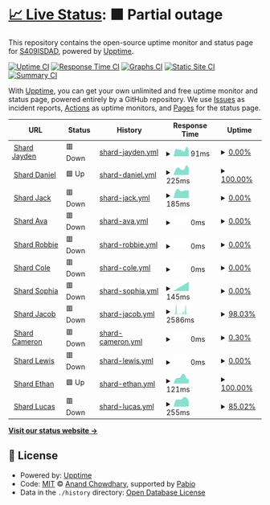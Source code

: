# [📈 Live Status](https://uptime.zinkhost.cloud): <!--live status--> **🟧 Partial outage**

This repository contains the open-source uptime monitor and status page for [S409ISDAD](https://uptime.zinkhost.cloud), powered by [Upptime](https://github.com/upptime/upptime).

[![Uptime CI](https://github.com/S409ISDAD/zink-uptime/workflows/Uptime%20CI/badge.svg)](https://github.com/S409ISDAD/zink-uptime/actions?query=workflow%3A%22Uptime+CI%22)
[![Response Time CI](https://github.com/S409ISDAD/zink-uptime/workflows/Response%20Time%20CI/badge.svg)](https://github.com/S409ISDAD/zink-uptime/actions?query=workflow%3A%22Response+Time+CI%22)
[![Graphs CI](https://github.com/S409ISDAD/zink-uptime/workflows/Graphs%20CI/badge.svg)](https://github.com/S409ISDAD/zink-uptime/actions?query=workflow%3A%22Graphs+CI%22)
[![Static Site CI](https://github.com/S409ISDAD/zink-uptime/workflows/Static%20Site%20CI/badge.svg)](https://github.com/S409ISDAD/zink-uptime/actions?query=workflow%3A%22Static+Site+CI%22)
[![Summary CI](https://github.com/S409ISDAD/zink-uptime/workflows/Summary%20CI/badge.svg)](https://github.com/S409ISDAD/zink-uptime/actions?query=workflow%3A%22Summary+CI%22)

With [Upptime](https://upptime.js.org), you can get your own unlimited and free uptime monitor and status page, powered entirely by a GitHub repository. We use [Issues](https://github.com/S409ISDAD/zink-uptime/issues) as incident reports, [Actions](https://github.com/S409ISDAD/zink-uptime/actions) as uptime monitors, and [Pages](https://uptime.zinkhost.cloud) for the status page.

<!--start: status pages-->
<!-- This summary is generated by Upptime (https://github.com/upptime/upptime) -->
<!-- Do not edit this manually, your changes will be overwritten -->
<!-- prettier-ignore -->
| URL | Status | History | Response Time | Uptime |
| --- | ------ | ------- | ------------- | ------ |
| <img alt="" src="https://icons.duckduckgo.com/ip3/zb.409409409.xyz.ico" height="13"> [Shard Jayden](https://zb.409409409.xyz) | 🟥 Down | [shard-jayden.yml](https://github.com/S409ISDAD/zink-uptime/commits/HEAD/history/shard-jayden.yml) | <details><summary><img alt="Response time graph" src="./graphs/shard-jayden/response-time-week.png" height="20"> 91ms</summary><br><a href="https://uptime.zinkhost.cloud/history/shard-jayden"><img alt="Response time 363" src="https://img.shields.io/endpoint?url=https%3A%2F%2Fraw.githubusercontent.com%2FS409ISDAD%2Fzink-uptime%2FHEAD%2Fapi%2Fshard-jayden%2Fresponse-time.json"></a><br><a href="https://uptime.zinkhost.cloud/history/shard-jayden"><img alt="24-hour response time 77" src="https://img.shields.io/endpoint?url=https%3A%2F%2Fraw.githubusercontent.com%2FS409ISDAD%2Fzink-uptime%2FHEAD%2Fapi%2Fshard-jayden%2Fresponse-time-day.json"></a><br><a href="https://uptime.zinkhost.cloud/history/shard-jayden"><img alt="7-day response time 91" src="https://img.shields.io/endpoint?url=https%3A%2F%2Fraw.githubusercontent.com%2FS409ISDAD%2Fzink-uptime%2FHEAD%2Fapi%2Fshard-jayden%2Fresponse-time-week.json"></a><br><a href="https://uptime.zinkhost.cloud/history/shard-jayden"><img alt="30-day response time 349" src="https://img.shields.io/endpoint?url=https%3A%2F%2Fraw.githubusercontent.com%2FS409ISDAD%2Fzink-uptime%2FHEAD%2Fapi%2Fshard-jayden%2Fresponse-time-month.json"></a><br><a href="https://uptime.zinkhost.cloud/history/shard-jayden"><img alt="1-year response time 363" src="https://img.shields.io/endpoint?url=https%3A%2F%2Fraw.githubusercontent.com%2FS409ISDAD%2Fzink-uptime%2FHEAD%2Fapi%2Fshard-jayden%2Fresponse-time-year.json"></a></details> | <details><summary><a href="https://uptime.zinkhost.cloud/history/shard-jayden">0.00%</a></summary><a href="https://uptime.zinkhost.cloud/history/shard-jayden"><img alt="All-time uptime 72.81%" src="https://img.shields.io/endpoint?url=https%3A%2F%2Fraw.githubusercontent.com%2FS409ISDAD%2Fzink-uptime%2FHEAD%2Fapi%2Fshard-jayden%2Fuptime.json"></a><br><a href="https://uptime.zinkhost.cloud/history/shard-jayden"><img alt="24-hour uptime 0.00%" src="https://img.shields.io/endpoint?url=https%3A%2F%2Fraw.githubusercontent.com%2FS409ISDAD%2Fzink-uptime%2FHEAD%2Fapi%2Fshard-jayden%2Fuptime-day.json"></a><br><a href="https://uptime.zinkhost.cloud/history/shard-jayden"><img alt="7-day uptime 0.00%" src="https://img.shields.io/endpoint?url=https%3A%2F%2Fraw.githubusercontent.com%2FS409ISDAD%2Fzink-uptime%2FHEAD%2Fapi%2Fshard-jayden%2Fuptime-week.json"></a><br><a href="https://uptime.zinkhost.cloud/history/shard-jayden"><img alt="30-day uptime 25.81%" src="https://img.shields.io/endpoint?url=https%3A%2F%2Fraw.githubusercontent.com%2FS409ISDAD%2Fzink-uptime%2FHEAD%2Fapi%2Fshard-jayden%2Fuptime-month.json"></a><br><a href="https://uptime.zinkhost.cloud/history/shard-jayden"><img alt="1-year uptime 72.81%" src="https://img.shields.io/endpoint?url=https%3A%2F%2Fraw.githubusercontent.com%2FS409ISDAD%2Fzink-uptime%2FHEAD%2Fapi%2Fshard-jayden%2Fuptime-year.json"></a></details>
| <img alt="" src="https://icons.duckduckgo.com/ip3/zink-bot-production.onrender.com.ico" height="13"> [Shard Daniel](https://zink-bot-production.onrender.com) | 🟩 Up | [shard-daniel.yml](https://github.com/S409ISDAD/zink-uptime/commits/HEAD/history/shard-daniel.yml) | <details><summary><img alt="Response time graph" src="./graphs/shard-daniel/response-time-week.png" height="20"> 225ms</summary><br><a href="https://uptime.zinkhost.cloud/history/shard-daniel"><img alt="Response time 1710" src="https://img.shields.io/endpoint?url=https%3A%2F%2Fraw.githubusercontent.com%2FS409ISDAD%2Fzink-uptime%2FHEAD%2Fapi%2Fshard-daniel%2Fresponse-time.json"></a><br><a href="https://uptime.zinkhost.cloud/history/shard-daniel"><img alt="24-hour response time 227" src="https://img.shields.io/endpoint?url=https%3A%2F%2Fraw.githubusercontent.com%2FS409ISDAD%2Fzink-uptime%2FHEAD%2Fapi%2Fshard-daniel%2Fresponse-time-day.json"></a><br><a href="https://uptime.zinkhost.cloud/history/shard-daniel"><img alt="7-day response time 225" src="https://img.shields.io/endpoint?url=https%3A%2F%2Fraw.githubusercontent.com%2FS409ISDAD%2Fzink-uptime%2FHEAD%2Fapi%2Fshard-daniel%2Fresponse-time-week.json"></a><br><a href="https://uptime.zinkhost.cloud/history/shard-daniel"><img alt="30-day response time 3380" src="https://img.shields.io/endpoint?url=https%3A%2F%2Fraw.githubusercontent.com%2FS409ISDAD%2Fzink-uptime%2FHEAD%2Fapi%2Fshard-daniel%2Fresponse-time-month.json"></a><br><a href="https://uptime.zinkhost.cloud/history/shard-daniel"><img alt="1-year response time 1710" src="https://img.shields.io/endpoint?url=https%3A%2F%2Fraw.githubusercontent.com%2FS409ISDAD%2Fzink-uptime%2FHEAD%2Fapi%2Fshard-daniel%2Fresponse-time-year.json"></a></details> | <details><summary><a href="https://uptime.zinkhost.cloud/history/shard-daniel">100.00%</a></summary><a href="https://uptime.zinkhost.cloud/history/shard-daniel"><img alt="All-time uptime 99.74%" src="https://img.shields.io/endpoint?url=https%3A%2F%2Fraw.githubusercontent.com%2FS409ISDAD%2Fzink-uptime%2FHEAD%2Fapi%2Fshard-daniel%2Fuptime.json"></a><br><a href="https://uptime.zinkhost.cloud/history/shard-daniel"><img alt="24-hour uptime 100.00%" src="https://img.shields.io/endpoint?url=https%3A%2F%2Fraw.githubusercontent.com%2FS409ISDAD%2Fzink-uptime%2FHEAD%2Fapi%2Fshard-daniel%2Fuptime-day.json"></a><br><a href="https://uptime.zinkhost.cloud/history/shard-daniel"><img alt="7-day uptime 100.00%" src="https://img.shields.io/endpoint?url=https%3A%2F%2Fraw.githubusercontent.com%2FS409ISDAD%2Fzink-uptime%2FHEAD%2Fapi%2Fshard-daniel%2Fuptime-week.json"></a><br><a href="https://uptime.zinkhost.cloud/history/shard-daniel"><img alt="30-day uptime 99.25%" src="https://img.shields.io/endpoint?url=https%3A%2F%2Fraw.githubusercontent.com%2FS409ISDAD%2Fzink-uptime%2FHEAD%2Fapi%2Fshard-daniel%2Fuptime-month.json"></a><br><a href="https://uptime.zinkhost.cloud/history/shard-daniel"><img alt="1-year uptime 99.74%" src="https://img.shields.io/endpoint?url=https%3A%2F%2Fraw.githubusercontent.com%2FS409ISDAD%2Fzink-uptime%2FHEAD%2Fapi%2Fshard-daniel%2Fuptime-year.json"></a></details>
| <img alt="" src="https://icons.duckduckgo.com/ip3/zink-bot-porductution.onrender.com.ico" height="13"> [Shard Jack](https://zink-bot-porductution.onrender.com) | 🟥 Down | [shard-jack.yml](https://github.com/S409ISDAD/zink-uptime/commits/HEAD/history/shard-jack.yml) | <details><summary><img alt="Response time graph" src="./graphs/shard-jack/response-time-week.png" height="20"> 185ms</summary><br><a href="https://uptime.zinkhost.cloud/history/shard-jack"><img alt="Response time 271" src="https://img.shields.io/endpoint?url=https%3A%2F%2Fraw.githubusercontent.com%2FS409ISDAD%2Fzink-uptime%2FHEAD%2Fapi%2Fshard-jack%2Fresponse-time.json"></a><br><a href="https://uptime.zinkhost.cloud/history/shard-jack"><img alt="24-hour response time 192" src="https://img.shields.io/endpoint?url=https%3A%2F%2Fraw.githubusercontent.com%2FS409ISDAD%2Fzink-uptime%2FHEAD%2Fapi%2Fshard-jack%2Fresponse-time-day.json"></a><br><a href="https://uptime.zinkhost.cloud/history/shard-jack"><img alt="7-day response time 185" src="https://img.shields.io/endpoint?url=https%3A%2F%2Fraw.githubusercontent.com%2FS409ISDAD%2Fzink-uptime%2FHEAD%2Fapi%2Fshard-jack%2Fresponse-time-week.json"></a><br><a href="https://uptime.zinkhost.cloud/history/shard-jack"><img alt="30-day response time 286" src="https://img.shields.io/endpoint?url=https%3A%2F%2Fraw.githubusercontent.com%2FS409ISDAD%2Fzink-uptime%2FHEAD%2Fapi%2Fshard-jack%2Fresponse-time-month.json"></a><br><a href="https://uptime.zinkhost.cloud/history/shard-jack"><img alt="1-year response time 271" src="https://img.shields.io/endpoint?url=https%3A%2F%2Fraw.githubusercontent.com%2FS409ISDAD%2Fzink-uptime%2FHEAD%2Fapi%2Fshard-jack%2Fresponse-time-year.json"></a></details> | <details><summary><a href="https://uptime.zinkhost.cloud/history/shard-jack">0.00%</a></summary><a href="https://uptime.zinkhost.cloud/history/shard-jack"><img alt="All-time uptime 0.00%" src="https://img.shields.io/endpoint?url=https%3A%2F%2Fraw.githubusercontent.com%2FS409ISDAD%2Fzink-uptime%2FHEAD%2Fapi%2Fshard-jack%2Fuptime.json"></a><br><a href="https://uptime.zinkhost.cloud/history/shard-jack"><img alt="24-hour uptime 0.00%" src="https://img.shields.io/endpoint?url=https%3A%2F%2Fraw.githubusercontent.com%2FS409ISDAD%2Fzink-uptime%2FHEAD%2Fapi%2Fshard-jack%2Fuptime-day.json"></a><br><a href="https://uptime.zinkhost.cloud/history/shard-jack"><img alt="7-day uptime 0.00%" src="https://img.shields.io/endpoint?url=https%3A%2F%2Fraw.githubusercontent.com%2FS409ISDAD%2Fzink-uptime%2FHEAD%2Fapi%2Fshard-jack%2Fuptime-week.json"></a><br><a href="https://uptime.zinkhost.cloud/history/shard-jack"><img alt="30-day uptime 0.00%" src="https://img.shields.io/endpoint?url=https%3A%2F%2Fraw.githubusercontent.com%2FS409ISDAD%2Fzink-uptime%2FHEAD%2Fapi%2Fshard-jack%2Fuptime-month.json"></a><br><a href="https://uptime.zinkhost.cloud/history/shard-jack"><img alt="1-year uptime 0.00%" src="https://img.shields.io/endpoint?url=https%3A%2F%2Fraw.githubusercontent.com%2FS409ISDAD%2Fzink-uptime%2FHEAD%2Fapi%2Fshard-jack%2Fuptime-year.json"></a></details>
| <img alt="" src="https://icons.duckduckgo.com/ip3/45.87.172.181.ico" height="13"> [Shard Ava](http://45.87.172.181:2898) | 🟥 Down | [shard-ava.yml](https://github.com/S409ISDAD/zink-uptime/commits/HEAD/history/shard-ava.yml) | <details><summary><img alt="Response time graph" src="./graphs/shard-ava/response-time-week.png" height="20"> 0ms</summary><br><a href="https://uptime.zinkhost.cloud/history/shard-ava"><img alt="Response time 232" src="https://img.shields.io/endpoint?url=https%3A%2F%2Fraw.githubusercontent.com%2FS409ISDAD%2Fzink-uptime%2FHEAD%2Fapi%2Fshard-ava%2Fresponse-time.json"></a><br><a href="https://uptime.zinkhost.cloud/history/shard-ava"><img alt="24-hour response time 0" src="https://img.shields.io/endpoint?url=https%3A%2F%2Fraw.githubusercontent.com%2FS409ISDAD%2Fzink-uptime%2FHEAD%2Fapi%2Fshard-ava%2Fresponse-time-day.json"></a><br><a href="https://uptime.zinkhost.cloud/history/shard-ava"><img alt="7-day response time 0" src="https://img.shields.io/endpoint?url=https%3A%2F%2Fraw.githubusercontent.com%2FS409ISDAD%2Fzink-uptime%2FHEAD%2Fapi%2Fshard-ava%2Fresponse-time-week.json"></a><br><a href="https://uptime.zinkhost.cloud/history/shard-ava"><img alt="30-day response time 0" src="https://img.shields.io/endpoint?url=https%3A%2F%2Fraw.githubusercontent.com%2FS409ISDAD%2Fzink-uptime%2FHEAD%2Fapi%2Fshard-ava%2Fresponse-time-month.json"></a><br><a href="https://uptime.zinkhost.cloud/history/shard-ava"><img alt="1-year response time 232" src="https://img.shields.io/endpoint?url=https%3A%2F%2Fraw.githubusercontent.com%2FS409ISDAD%2Fzink-uptime%2FHEAD%2Fapi%2Fshard-ava%2Fresponse-time-year.json"></a></details> | <details><summary><a href="https://uptime.zinkhost.cloud/history/shard-ava">0.00%</a></summary><a href="https://uptime.zinkhost.cloud/history/shard-ava"><img alt="All-time uptime 10.67%" src="https://img.shields.io/endpoint?url=https%3A%2F%2Fraw.githubusercontent.com%2FS409ISDAD%2Fzink-uptime%2FHEAD%2Fapi%2Fshard-ava%2Fuptime.json"></a><br><a href="https://uptime.zinkhost.cloud/history/shard-ava"><img alt="24-hour uptime 0.00%" src="https://img.shields.io/endpoint?url=https%3A%2F%2Fraw.githubusercontent.com%2FS409ISDAD%2Fzink-uptime%2FHEAD%2Fapi%2Fshard-ava%2Fuptime-day.json"></a><br><a href="https://uptime.zinkhost.cloud/history/shard-ava"><img alt="7-day uptime 0.00%" src="https://img.shields.io/endpoint?url=https%3A%2F%2Fraw.githubusercontent.com%2FS409ISDAD%2Fzink-uptime%2FHEAD%2Fapi%2Fshard-ava%2Fuptime-week.json"></a><br><a href="https://uptime.zinkhost.cloud/history/shard-ava"><img alt="30-day uptime 0.00%" src="https://img.shields.io/endpoint?url=https%3A%2F%2Fraw.githubusercontent.com%2FS409ISDAD%2Fzink-uptime%2FHEAD%2Fapi%2Fshard-ava%2Fuptime-month.json"></a><br><a href="https://uptime.zinkhost.cloud/history/shard-ava"><img alt="1-year uptime 10.67%" src="https://img.shields.io/endpoint?url=https%3A%2F%2Fraw.githubusercontent.com%2FS409ISDAD%2Fzink-uptime%2FHEAD%2Fapi%2Fshard-ava%2Fuptime-year.json"></a></details>
| <img alt="" src="https://icons.duckduckgo.com/ip3/dono-01.danbot.host.ico" height="13"> [Shard Robbie](http://dono-01.danbot.host:2047) | 🟥 Down | [shard-robbie.yml](https://github.com/S409ISDAD/zink-uptime/commits/HEAD/history/shard-robbie.yml) | <details><summary><img alt="Response time graph" src="./graphs/shard-robbie/response-time-week.png" height="20"> 0ms</summary><br><a href="https://uptime.zinkhost.cloud/history/shard-robbie"><img alt="Response time 175" src="https://img.shields.io/endpoint?url=https%3A%2F%2Fraw.githubusercontent.com%2FS409ISDAD%2Fzink-uptime%2FHEAD%2Fapi%2Fshard-robbie%2Fresponse-time.json"></a><br><a href="https://uptime.zinkhost.cloud/history/shard-robbie"><img alt="24-hour response time 0" src="https://img.shields.io/endpoint?url=https%3A%2F%2Fraw.githubusercontent.com%2FS409ISDAD%2Fzink-uptime%2FHEAD%2Fapi%2Fshard-robbie%2Fresponse-time-day.json"></a><br><a href="https://uptime.zinkhost.cloud/history/shard-robbie"><img alt="7-day response time 0" src="https://img.shields.io/endpoint?url=https%3A%2F%2Fraw.githubusercontent.com%2FS409ISDAD%2Fzink-uptime%2FHEAD%2Fapi%2Fshard-robbie%2Fresponse-time-week.json"></a><br><a href="https://uptime.zinkhost.cloud/history/shard-robbie"><img alt="30-day response time 0" src="https://img.shields.io/endpoint?url=https%3A%2F%2Fraw.githubusercontent.com%2FS409ISDAD%2Fzink-uptime%2FHEAD%2Fapi%2Fshard-robbie%2Fresponse-time-month.json"></a><br><a href="https://uptime.zinkhost.cloud/history/shard-robbie"><img alt="1-year response time 175" src="https://img.shields.io/endpoint?url=https%3A%2F%2Fraw.githubusercontent.com%2FS409ISDAD%2Fzink-uptime%2FHEAD%2Fapi%2Fshard-robbie%2Fresponse-time-year.json"></a></details> | <details><summary><a href="https://uptime.zinkhost.cloud/history/shard-robbie">0.00%</a></summary><a href="https://uptime.zinkhost.cloud/history/shard-robbie"><img alt="All-time uptime 41.02%" src="https://img.shields.io/endpoint?url=https%3A%2F%2Fraw.githubusercontent.com%2FS409ISDAD%2Fzink-uptime%2FHEAD%2Fapi%2Fshard-robbie%2Fuptime.json"></a><br><a href="https://uptime.zinkhost.cloud/history/shard-robbie"><img alt="24-hour uptime 0.00%" src="https://img.shields.io/endpoint?url=https%3A%2F%2Fraw.githubusercontent.com%2FS409ISDAD%2Fzink-uptime%2FHEAD%2Fapi%2Fshard-robbie%2Fuptime-day.json"></a><br><a href="https://uptime.zinkhost.cloud/history/shard-robbie"><img alt="7-day uptime 0.00%" src="https://img.shields.io/endpoint?url=https%3A%2F%2Fraw.githubusercontent.com%2FS409ISDAD%2Fzink-uptime%2FHEAD%2Fapi%2Fshard-robbie%2Fuptime-week.json"></a><br><a href="https://uptime.zinkhost.cloud/history/shard-robbie"><img alt="30-day uptime 0.00%" src="https://img.shields.io/endpoint?url=https%3A%2F%2Fraw.githubusercontent.com%2FS409ISDAD%2Fzink-uptime%2FHEAD%2Fapi%2Fshard-robbie%2Fuptime-month.json"></a><br><a href="https://uptime.zinkhost.cloud/history/shard-robbie"><img alt="1-year uptime 41.02%" src="https://img.shields.io/endpoint?url=https%3A%2F%2Fraw.githubusercontent.com%2FS409ISDAD%2Fzink-uptime%2FHEAD%2Fapi%2Fshard-robbie%2Fuptime-year.json"></a></details>
| <img alt="" src="https://icons.duckduckgo.com/ip3/deka.pylex.software.ico" height="13"> [Shard Cole](http://deka.pylex.software:9886) | 🟥 Down | [shard-cole.yml](https://github.com/S409ISDAD/zink-uptime/commits/HEAD/history/shard-cole.yml) | <details><summary><img alt="Response time graph" src="./graphs/shard-cole/response-time-week.png" height="20"> 0ms</summary><br><a href="https://uptime.zinkhost.cloud/history/shard-cole"><img alt="Response time 485" src="https://img.shields.io/endpoint?url=https%3A%2F%2Fraw.githubusercontent.com%2FS409ISDAD%2Fzink-uptime%2FHEAD%2Fapi%2Fshard-cole%2Fresponse-time.json"></a><br><a href="https://uptime.zinkhost.cloud/history/shard-cole"><img alt="24-hour response time 0" src="https://img.shields.io/endpoint?url=https%3A%2F%2Fraw.githubusercontent.com%2FS409ISDAD%2Fzink-uptime%2FHEAD%2Fapi%2Fshard-cole%2Fresponse-time-day.json"></a><br><a href="https://uptime.zinkhost.cloud/history/shard-cole"><img alt="7-day response time 0" src="https://img.shields.io/endpoint?url=https%3A%2F%2Fraw.githubusercontent.com%2FS409ISDAD%2Fzink-uptime%2FHEAD%2Fapi%2Fshard-cole%2Fresponse-time-week.json"></a><br><a href="https://uptime.zinkhost.cloud/history/shard-cole"><img alt="30-day response time 0" src="https://img.shields.io/endpoint?url=https%3A%2F%2Fraw.githubusercontent.com%2FS409ISDAD%2Fzink-uptime%2FHEAD%2Fapi%2Fshard-cole%2Fresponse-time-month.json"></a><br><a href="https://uptime.zinkhost.cloud/history/shard-cole"><img alt="1-year response time 485" src="https://img.shields.io/endpoint?url=https%3A%2F%2Fraw.githubusercontent.com%2FS409ISDAD%2Fzink-uptime%2FHEAD%2Fapi%2Fshard-cole%2Fresponse-time-year.json"></a></details> | <details><summary><a href="https://uptime.zinkhost.cloud/history/shard-cole">0.00%</a></summary><a href="https://uptime.zinkhost.cloud/history/shard-cole"><img alt="All-time uptime 9.68%" src="https://img.shields.io/endpoint?url=https%3A%2F%2Fraw.githubusercontent.com%2FS409ISDAD%2Fzink-uptime%2FHEAD%2Fapi%2Fshard-cole%2Fuptime.json"></a><br><a href="https://uptime.zinkhost.cloud/history/shard-cole"><img alt="24-hour uptime 0.00%" src="https://img.shields.io/endpoint?url=https%3A%2F%2Fraw.githubusercontent.com%2FS409ISDAD%2Fzink-uptime%2FHEAD%2Fapi%2Fshard-cole%2Fuptime-day.json"></a><br><a href="https://uptime.zinkhost.cloud/history/shard-cole"><img alt="7-day uptime 0.00%" src="https://img.shields.io/endpoint?url=https%3A%2F%2Fraw.githubusercontent.com%2FS409ISDAD%2Fzink-uptime%2FHEAD%2Fapi%2Fshard-cole%2Fuptime-week.json"></a><br><a href="https://uptime.zinkhost.cloud/history/shard-cole"><img alt="30-day uptime 0.00%" src="https://img.shields.io/endpoint?url=https%3A%2F%2Fraw.githubusercontent.com%2FS409ISDAD%2Fzink-uptime%2FHEAD%2Fapi%2Fshard-cole%2Fuptime-month.json"></a><br><a href="https://uptime.zinkhost.cloud/history/shard-cole"><img alt="1-year uptime 9.68%" src="https://img.shields.io/endpoint?url=https%3A%2F%2Fraw.githubusercontent.com%2FS409ISDAD%2Fzink-uptime%2FHEAD%2Fapi%2Fshard-cole%2Fuptime-year.json"></a></details>
| <img alt="" src="https://icons.duckduckgo.com/ip3/192.99.10.133.ico" height="13"> [Shard Sophia](http://192.99.10.133:6894) | 🟥 Down | [shard-sophia.yml](https://github.com/S409ISDAD/zink-uptime/commits/HEAD/history/shard-sophia.yml) | <details><summary><img alt="Response time graph" src="./graphs/shard-sophia/response-time-week.png" height="20"> 145ms</summary><br><a href="https://uptime.zinkhost.cloud/history/shard-sophia"><img alt="Response time 81" src="https://img.shields.io/endpoint?url=https%3A%2F%2Fraw.githubusercontent.com%2FS409ISDAD%2Fzink-uptime%2FHEAD%2Fapi%2Fshard-sophia%2Fresponse-time.json"></a><br><a href="https://uptime.zinkhost.cloud/history/shard-sophia"><img alt="24-hour response time 0" src="https://img.shields.io/endpoint?url=https%3A%2F%2Fraw.githubusercontent.com%2FS409ISDAD%2Fzink-uptime%2FHEAD%2Fapi%2Fshard-sophia%2Fresponse-time-day.json"></a><br><a href="https://uptime.zinkhost.cloud/history/shard-sophia"><img alt="7-day response time 145" src="https://img.shields.io/endpoint?url=https%3A%2F%2Fraw.githubusercontent.com%2FS409ISDAD%2Fzink-uptime%2FHEAD%2Fapi%2Fshard-sophia%2Fresponse-time-week.json"></a><br><a href="https://uptime.zinkhost.cloud/history/shard-sophia"><img alt="30-day response time 145" src="https://img.shields.io/endpoint?url=https%3A%2F%2Fraw.githubusercontent.com%2FS409ISDAD%2Fzink-uptime%2FHEAD%2Fapi%2Fshard-sophia%2Fresponse-time-month.json"></a><br><a href="https://uptime.zinkhost.cloud/history/shard-sophia"><img alt="1-year response time 81" src="https://img.shields.io/endpoint?url=https%3A%2F%2Fraw.githubusercontent.com%2FS409ISDAD%2Fzink-uptime%2FHEAD%2Fapi%2Fshard-sophia%2Fresponse-time-year.json"></a></details> | <details><summary><a href="https://uptime.zinkhost.cloud/history/shard-sophia">0.00%</a></summary><a href="https://uptime.zinkhost.cloud/history/shard-sophia"><img alt="All-time uptime 2.90%" src="https://img.shields.io/endpoint?url=https%3A%2F%2Fraw.githubusercontent.com%2FS409ISDAD%2Fzink-uptime%2FHEAD%2Fapi%2Fshard-sophia%2Fuptime.json"></a><br><a href="https://uptime.zinkhost.cloud/history/shard-sophia"><img alt="24-hour uptime 0.00%" src="https://img.shields.io/endpoint?url=https%3A%2F%2Fraw.githubusercontent.com%2FS409ISDAD%2Fzink-uptime%2FHEAD%2Fapi%2Fshard-sophia%2Fuptime-day.json"></a><br><a href="https://uptime.zinkhost.cloud/history/shard-sophia"><img alt="7-day uptime 0.00%" src="https://img.shields.io/endpoint?url=https%3A%2F%2Fraw.githubusercontent.com%2FS409ISDAD%2Fzink-uptime%2FHEAD%2Fapi%2Fshard-sophia%2Fuptime-week.json"></a><br><a href="https://uptime.zinkhost.cloud/history/shard-sophia"><img alt="30-day uptime 0.00%" src="https://img.shields.io/endpoint?url=https%3A%2F%2Fraw.githubusercontent.com%2FS409ISDAD%2Fzink-uptime%2FHEAD%2Fapi%2Fshard-sophia%2Fuptime-month.json"></a><br><a href="https://uptime.zinkhost.cloud/history/shard-sophia"><img alt="1-year uptime 2.90%" src="https://img.shields.io/endpoint?url=https%3A%2F%2Fraw.githubusercontent.com%2FS409ISDAD%2Fzink-uptime%2FHEAD%2Fapi%2Fshard-sophia%2Fuptime-year.json"></a></details>
| <img alt="" src="https://icons.duckduckgo.com/ip3/zink-bot.onrender.com.ico" height="13"> [Shard Jacob](https://zink-bot.onrender.com) | 🟥 Down | [shard-jacob.yml](https://github.com/S409ISDAD/zink-uptime/commits/HEAD/history/shard-jacob.yml) | <details><summary><img alt="Response time graph" src="./graphs/shard-jacob/response-time-week.png" height="20"> 2586ms</summary><br><a href="https://uptime.zinkhost.cloud/history/shard-jacob"><img alt="Response time 1126" src="https://img.shields.io/endpoint?url=https%3A%2F%2Fraw.githubusercontent.com%2FS409ISDAD%2Fzink-uptime%2FHEAD%2Fapi%2Fshard-jacob%2Fresponse-time.json"></a><br><a href="https://uptime.zinkhost.cloud/history/shard-jacob"><img alt="24-hour response time 538" src="https://img.shields.io/endpoint?url=https%3A%2F%2Fraw.githubusercontent.com%2FS409ISDAD%2Fzink-uptime%2FHEAD%2Fapi%2Fshard-jacob%2Fresponse-time-day.json"></a><br><a href="https://uptime.zinkhost.cloud/history/shard-jacob"><img alt="7-day response time 2586" src="https://img.shields.io/endpoint?url=https%3A%2F%2Fraw.githubusercontent.com%2FS409ISDAD%2Fzink-uptime%2FHEAD%2Fapi%2Fshard-jacob%2Fresponse-time-week.json"></a><br><a href="https://uptime.zinkhost.cloud/history/shard-jacob"><img alt="30-day response time 1852" src="https://img.shields.io/endpoint?url=https%3A%2F%2Fraw.githubusercontent.com%2FS409ISDAD%2Fzink-uptime%2FHEAD%2Fapi%2Fshard-jacob%2Fresponse-time-month.json"></a><br><a href="https://uptime.zinkhost.cloud/history/shard-jacob"><img alt="1-year response time 1126" src="https://img.shields.io/endpoint?url=https%3A%2F%2Fraw.githubusercontent.com%2FS409ISDAD%2Fzink-uptime%2FHEAD%2Fapi%2Fshard-jacob%2Fresponse-time-year.json"></a></details> | <details><summary><a href="https://uptime.zinkhost.cloud/history/shard-jacob">98.03%</a></summary><a href="https://uptime.zinkhost.cloud/history/shard-jacob"><img alt="All-time uptime 99.71%" src="https://img.shields.io/endpoint?url=https%3A%2F%2Fraw.githubusercontent.com%2FS409ISDAD%2Fzink-uptime%2FHEAD%2Fapi%2Fshard-jacob%2Fuptime.json"></a><br><a href="https://uptime.zinkhost.cloud/history/shard-jacob"><img alt="24-hour uptime 99.95%" src="https://img.shields.io/endpoint?url=https%3A%2F%2Fraw.githubusercontent.com%2FS409ISDAD%2Fzink-uptime%2FHEAD%2Fapi%2Fshard-jacob%2Fuptime-day.json"></a><br><a href="https://uptime.zinkhost.cloud/history/shard-jacob"><img alt="7-day uptime 98.03%" src="https://img.shields.io/endpoint?url=https%3A%2F%2Fraw.githubusercontent.com%2FS409ISDAD%2Fzink-uptime%2FHEAD%2Fapi%2Fshard-jacob%2Fuptime-week.json"></a><br><a href="https://uptime.zinkhost.cloud/history/shard-jacob"><img alt="30-day uptime 99.23%" src="https://img.shields.io/endpoint?url=https%3A%2F%2Fraw.githubusercontent.com%2FS409ISDAD%2Fzink-uptime%2FHEAD%2Fapi%2Fshard-jacob%2Fuptime-month.json"></a><br><a href="https://uptime.zinkhost.cloud/history/shard-jacob"><img alt="1-year uptime 99.71%" src="https://img.shields.io/endpoint?url=https%3A%2F%2Fraw.githubusercontent.com%2FS409ISDAD%2Fzink-uptime%2FHEAD%2Fapi%2Fshard-jacob%2Fuptime-year.json"></a></details>
| <img alt="" src="https://icons.duckduckgo.com/ip3/cameron.zinkhost.cloud.ico" height="13"> [Shard Cameron](http://cameron.zinkhost.cloud:22565) | 🟥 Down | [shard-cameron.yml](https://github.com/S409ISDAD/zink-uptime/commits/HEAD/history/shard-cameron.yml) | <details><summary><img alt="Response time graph" src="./graphs/shard-cameron/response-time-week.png" height="20"> 0ms</summary><br><a href="https://uptime.zinkhost.cloud/history/shard-cameron"><img alt="Response time 213" src="https://img.shields.io/endpoint?url=https%3A%2F%2Fraw.githubusercontent.com%2FS409ISDAD%2Fzink-uptime%2FHEAD%2Fapi%2Fshard-cameron%2Fresponse-time.json"></a><br><a href="https://uptime.zinkhost.cloud/history/shard-cameron"><img alt="24-hour response time 0" src="https://img.shields.io/endpoint?url=https%3A%2F%2Fraw.githubusercontent.com%2FS409ISDAD%2Fzink-uptime%2FHEAD%2Fapi%2Fshard-cameron%2Fresponse-time-day.json"></a><br><a href="https://uptime.zinkhost.cloud/history/shard-cameron"><img alt="7-day response time 0" src="https://img.shields.io/endpoint?url=https%3A%2F%2Fraw.githubusercontent.com%2FS409ISDAD%2Fzink-uptime%2FHEAD%2Fapi%2Fshard-cameron%2Fresponse-time-week.json"></a><br><a href="https://uptime.zinkhost.cloud/history/shard-cameron"><img alt="30-day response time 130" src="https://img.shields.io/endpoint?url=https%3A%2F%2Fraw.githubusercontent.com%2FS409ISDAD%2Fzink-uptime%2FHEAD%2Fapi%2Fshard-cameron%2Fresponse-time-month.json"></a><br><a href="https://uptime.zinkhost.cloud/history/shard-cameron"><img alt="1-year response time 213" src="https://img.shields.io/endpoint?url=https%3A%2F%2Fraw.githubusercontent.com%2FS409ISDAD%2Fzink-uptime%2FHEAD%2Fapi%2Fshard-cameron%2Fresponse-time-year.json"></a></details> | <details><summary><a href="https://uptime.zinkhost.cloud/history/shard-cameron">0.30%</a></summary><a href="https://uptime.zinkhost.cloud/history/shard-cameron"><img alt="All-time uptime 45.85%" src="https://img.shields.io/endpoint?url=https%3A%2F%2Fraw.githubusercontent.com%2FS409ISDAD%2Fzink-uptime%2FHEAD%2Fapi%2Fshard-cameron%2Fuptime.json"></a><br><a href="https://uptime.zinkhost.cloud/history/shard-cameron"><img alt="24-hour uptime 0.00%" src="https://img.shields.io/endpoint?url=https%3A%2F%2Fraw.githubusercontent.com%2FS409ISDAD%2Fzink-uptime%2FHEAD%2Fapi%2Fshard-cameron%2Fuptime-day.json"></a><br><a href="https://uptime.zinkhost.cloud/history/shard-cameron"><img alt="7-day uptime 0.30%" src="https://img.shields.io/endpoint?url=https%3A%2F%2Fraw.githubusercontent.com%2FS409ISDAD%2Fzink-uptime%2FHEAD%2Fapi%2Fshard-cameron%2Fuptime-week.json"></a><br><a href="https://uptime.zinkhost.cloud/history/shard-cameron"><img alt="30-day uptime 47.31%" src="https://img.shields.io/endpoint?url=https%3A%2F%2Fraw.githubusercontent.com%2FS409ISDAD%2Fzink-uptime%2FHEAD%2Fapi%2Fshard-cameron%2Fuptime-month.json"></a><br><a href="https://uptime.zinkhost.cloud/history/shard-cameron"><img alt="1-year uptime 45.85%" src="https://img.shields.io/endpoint?url=https%3A%2F%2Fraw.githubusercontent.com%2FS409ISDAD%2Fzink-uptime%2FHEAD%2Fapi%2Fshard-cameron%2Fuptime-year.json"></a></details>
| <img alt="" src="https://icons.duckduckgo.com/ip3/lewis.zinkhost.cloud.ico" height="13"> [Shard Lewis](http://lewis.zinkhost.cloud:22565) | 🟥 Down | [shard-lewis.yml](https://github.com/S409ISDAD/zink-uptime/commits/HEAD/history/shard-lewis.yml) | <details><summary><img alt="Response time graph" src="./graphs/shard-lewis/response-time-week.png" height="20"> 0ms</summary><br><a href="https://uptime.zinkhost.cloud/history/shard-lewis"><img alt="Response time 351" src="https://img.shields.io/endpoint?url=https%3A%2F%2Fraw.githubusercontent.com%2FS409ISDAD%2Fzink-uptime%2FHEAD%2Fapi%2Fshard-lewis%2Fresponse-time.json"></a><br><a href="https://uptime.zinkhost.cloud/history/shard-lewis"><img alt="24-hour response time 0" src="https://img.shields.io/endpoint?url=https%3A%2F%2Fraw.githubusercontent.com%2FS409ISDAD%2Fzink-uptime%2FHEAD%2Fapi%2Fshard-lewis%2Fresponse-time-day.json"></a><br><a href="https://uptime.zinkhost.cloud/history/shard-lewis"><img alt="7-day response time 0" src="https://img.shields.io/endpoint?url=https%3A%2F%2Fraw.githubusercontent.com%2FS409ISDAD%2Fzink-uptime%2FHEAD%2Fapi%2Fshard-lewis%2Fresponse-time-week.json"></a><br><a href="https://uptime.zinkhost.cloud/history/shard-lewis"><img alt="30-day response time 0" src="https://img.shields.io/endpoint?url=https%3A%2F%2Fraw.githubusercontent.com%2FS409ISDAD%2Fzink-uptime%2FHEAD%2Fapi%2Fshard-lewis%2Fresponse-time-month.json"></a><br><a href="https://uptime.zinkhost.cloud/history/shard-lewis"><img alt="1-year response time 351" src="https://img.shields.io/endpoint?url=https%3A%2F%2Fraw.githubusercontent.com%2FS409ISDAD%2Fzink-uptime%2FHEAD%2Fapi%2Fshard-lewis%2Fresponse-time-year.json"></a></details> | <details><summary><a href="https://uptime.zinkhost.cloud/history/shard-lewis">0.00%</a></summary><a href="https://uptime.zinkhost.cloud/history/shard-lewis"><img alt="All-time uptime 26.15%" src="https://img.shields.io/endpoint?url=https%3A%2F%2Fraw.githubusercontent.com%2FS409ISDAD%2Fzink-uptime%2FHEAD%2Fapi%2Fshard-lewis%2Fuptime.json"></a><br><a href="https://uptime.zinkhost.cloud/history/shard-lewis"><img alt="24-hour uptime 0.00%" src="https://img.shields.io/endpoint?url=https%3A%2F%2Fraw.githubusercontent.com%2FS409ISDAD%2Fzink-uptime%2FHEAD%2Fapi%2Fshard-lewis%2Fuptime-day.json"></a><br><a href="https://uptime.zinkhost.cloud/history/shard-lewis"><img alt="7-day uptime 0.00%" src="https://img.shields.io/endpoint?url=https%3A%2F%2Fraw.githubusercontent.com%2FS409ISDAD%2Fzink-uptime%2FHEAD%2Fapi%2Fshard-lewis%2Fuptime-week.json"></a><br><a href="https://uptime.zinkhost.cloud/history/shard-lewis"><img alt="30-day uptime 0.00%" src="https://img.shields.io/endpoint?url=https%3A%2F%2Fraw.githubusercontent.com%2FS409ISDAD%2Fzink-uptime%2FHEAD%2Fapi%2Fshard-lewis%2Fuptime-month.json"></a><br><a href="https://uptime.zinkhost.cloud/history/shard-lewis"><img alt="1-year uptime 26.15%" src="https://img.shields.io/endpoint?url=https%3A%2F%2Fraw.githubusercontent.com%2FS409ISDAD%2Fzink-uptime%2FHEAD%2Fapi%2Fshard-lewis%2Fuptime-year.json"></a></details>
| <img alt="" src="https://icons.duckduckgo.com/ip3/ethan.zinkhost.cloud.ico" height="13"> [Shard Ethan](http://ethan.zinkhost.cloud:22565) | 🟩 Up | [shard-ethan.yml](https://github.com/S409ISDAD/zink-uptime/commits/HEAD/history/shard-ethan.yml) | <details><summary><img alt="Response time graph" src="./graphs/shard-ethan/response-time-week.png" height="20"> 121ms</summary><br><a href="https://uptime.zinkhost.cloud/history/shard-ethan"><img alt="Response time 256" src="https://img.shields.io/endpoint?url=https%3A%2F%2Fraw.githubusercontent.com%2FS409ISDAD%2Fzink-uptime%2FHEAD%2Fapi%2Fshard-ethan%2Fresponse-time.json"></a><br><a href="https://uptime.zinkhost.cloud/history/shard-ethan"><img alt="24-hour response time 81" src="https://img.shields.io/endpoint?url=https%3A%2F%2Fraw.githubusercontent.com%2FS409ISDAD%2Fzink-uptime%2FHEAD%2Fapi%2Fshard-ethan%2Fresponse-time-day.json"></a><br><a href="https://uptime.zinkhost.cloud/history/shard-ethan"><img alt="7-day response time 121" src="https://img.shields.io/endpoint?url=https%3A%2F%2Fraw.githubusercontent.com%2FS409ISDAD%2Fzink-uptime%2FHEAD%2Fapi%2Fshard-ethan%2Fresponse-time-week.json"></a><br><a href="https://uptime.zinkhost.cloud/history/shard-ethan"><img alt="30-day response time 121" src="https://img.shields.io/endpoint?url=https%3A%2F%2Fraw.githubusercontent.com%2FS409ISDAD%2Fzink-uptime%2FHEAD%2Fapi%2Fshard-ethan%2Fresponse-time-month.json"></a><br><a href="https://uptime.zinkhost.cloud/history/shard-ethan"><img alt="1-year response time 256" src="https://img.shields.io/endpoint?url=https%3A%2F%2Fraw.githubusercontent.com%2FS409ISDAD%2Fzink-uptime%2FHEAD%2Fapi%2Fshard-ethan%2Fresponse-time-year.json"></a></details> | <details><summary><a href="https://uptime.zinkhost.cloud/history/shard-ethan">100.00%</a></summary><a href="https://uptime.zinkhost.cloud/history/shard-ethan"><img alt="All-time uptime 76.36%" src="https://img.shields.io/endpoint?url=https%3A%2F%2Fraw.githubusercontent.com%2FS409ISDAD%2Fzink-uptime%2FHEAD%2Fapi%2Fshard-ethan%2Fuptime.json"></a><br><a href="https://uptime.zinkhost.cloud/history/shard-ethan"><img alt="24-hour uptime 100.00%" src="https://img.shields.io/endpoint?url=https%3A%2F%2Fraw.githubusercontent.com%2FS409ISDAD%2Fzink-uptime%2FHEAD%2Fapi%2Fshard-ethan%2Fuptime-day.json"></a><br><a href="https://uptime.zinkhost.cloud/history/shard-ethan"><img alt="7-day uptime 100.00%" src="https://img.shields.io/endpoint?url=https%3A%2F%2Fraw.githubusercontent.com%2FS409ISDAD%2Fzink-uptime%2FHEAD%2Fapi%2Fshard-ethan%2Fuptime-week.json"></a><br><a href="https://uptime.zinkhost.cloud/history/shard-ethan"><img alt="30-day uptime 64.46%" src="https://img.shields.io/endpoint?url=https%3A%2F%2Fraw.githubusercontent.com%2FS409ISDAD%2Fzink-uptime%2FHEAD%2Fapi%2Fshard-ethan%2Fuptime-month.json"></a><br><a href="https://uptime.zinkhost.cloud/history/shard-ethan"><img alt="1-year uptime 76.36%" src="https://img.shields.io/endpoint?url=https%3A%2F%2Fraw.githubusercontent.com%2FS409ISDAD%2Fzink-uptime%2FHEAD%2Fapi%2Fshard-ethan%2Fuptime-year.json"></a></details>
| <img alt="" src="https://icons.duckduckgo.com/ip3/lucas.zinkhost.cloud.ico" height="13"> [Shard Lucas](http://lucas.zinkhost.cloud:22565) | 🟥 Down | [shard-lucas.yml](https://github.com/S409ISDAD/zink-uptime/commits/HEAD/history/shard-lucas.yml) | <details><summary><img alt="Response time graph" src="./graphs/shard-lucas/response-time-week.png" height="20"> 255ms</summary><br><a href="https://uptime.zinkhost.cloud/history/shard-lucas"><img alt="Response time 344" src="https://img.shields.io/endpoint?url=https%3A%2F%2Fraw.githubusercontent.com%2FS409ISDAD%2Fzink-uptime%2FHEAD%2Fapi%2Fshard-lucas%2Fresponse-time.json"></a><br><a href="https://uptime.zinkhost.cloud/history/shard-lucas"><img alt="24-hour response time 0" src="https://img.shields.io/endpoint?url=https%3A%2F%2Fraw.githubusercontent.com%2FS409ISDAD%2Fzink-uptime%2FHEAD%2Fapi%2Fshard-lucas%2Fresponse-time-day.json"></a><br><a href="https://uptime.zinkhost.cloud/history/shard-lucas"><img alt="7-day response time 255" src="https://img.shields.io/endpoint?url=https%3A%2F%2Fraw.githubusercontent.com%2FS409ISDAD%2Fzink-uptime%2FHEAD%2Fapi%2Fshard-lucas%2Fresponse-time-week.json"></a><br><a href="https://uptime.zinkhost.cloud/history/shard-lucas"><img alt="30-day response time 311" src="https://img.shields.io/endpoint?url=https%3A%2F%2Fraw.githubusercontent.com%2FS409ISDAD%2Fzink-uptime%2FHEAD%2Fapi%2Fshard-lucas%2Fresponse-time-month.json"></a><br><a href="https://uptime.zinkhost.cloud/history/shard-lucas"><img alt="1-year response time 344" src="https://img.shields.io/endpoint?url=https%3A%2F%2Fraw.githubusercontent.com%2FS409ISDAD%2Fzink-uptime%2FHEAD%2Fapi%2Fshard-lucas%2Fresponse-time-year.json"></a></details> | <details><summary><a href="https://uptime.zinkhost.cloud/history/shard-lucas">85.02%</a></summary><a href="https://uptime.zinkhost.cloud/history/shard-lucas"><img alt="All-time uptime 73.18%" src="https://img.shields.io/endpoint?url=https%3A%2F%2Fraw.githubusercontent.com%2FS409ISDAD%2Fzink-uptime%2FHEAD%2Fapi%2Fshard-lucas%2Fuptime.json"></a><br><a href="https://uptime.zinkhost.cloud/history/shard-lucas"><img alt="24-hour uptime 0.00%" src="https://img.shields.io/endpoint?url=https%3A%2F%2Fraw.githubusercontent.com%2FS409ISDAD%2Fzink-uptime%2FHEAD%2Fapi%2Fshard-lucas%2Fuptime-day.json"></a><br><a href="https://uptime.zinkhost.cloud/history/shard-lucas"><img alt="7-day uptime 85.02%" src="https://img.shields.io/endpoint?url=https%3A%2F%2Fraw.githubusercontent.com%2FS409ISDAD%2Fzink-uptime%2FHEAD%2Fapi%2Fshard-lucas%2Fuptime-week.json"></a><br><a href="https://uptime.zinkhost.cloud/history/shard-lucas"><img alt="30-day uptime 34.00%" src="https://img.shields.io/endpoint?url=https%3A%2F%2Fraw.githubusercontent.com%2FS409ISDAD%2Fzink-uptime%2FHEAD%2Fapi%2Fshard-lucas%2Fuptime-month.json"></a><br><a href="https://uptime.zinkhost.cloud/history/shard-lucas"><img alt="1-year uptime 73.18%" src="https://img.shields.io/endpoint?url=https%3A%2F%2Fraw.githubusercontent.com%2FS409ISDAD%2Fzink-uptime%2FHEAD%2Fapi%2Fshard-lucas%2Fuptime-year.json"></a></details>

<!--end: status pages-->

[**Visit our status website →**](https://uptime.zinkhost.cloud)

## 📄 License

- Powered by: [Upptime](https://github.com/upptime/upptime)
- Code: [MIT](./LICENSE) © [Anand Chowdhary](https://anandchowdhary.com), supported by [Pabio](https://pabio.com)
- Data in the `./history` directory: [Open Database License](https://opendatacommons.org/licenses/odbl/1-0/)
